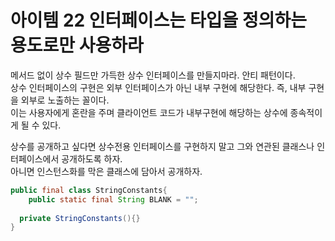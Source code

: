 # 아이템 22 인터페이스는 타입을 정의하는 용도로만 사용하라

메서드 없이 상수 필드만 가득한 상수 인터페이스를 만들지마라. 안티 패턴이다.  
상수 인터페이스의 구현은 외부 인터페이스가 아닌 내부 구현에 해당한다.  즉, 내부 구현을 외부로 노출하는 꼴이다.  
이는 사용자에게 혼란을 주며 클라이언트 코드가 내부구현에 해당하는 상수에 종속적이게 될 수 있다.

상수를 공개하고 싶다면 상수전용 인터페이스를 구현하지 말고 그와 연관된 클래스나 인터페이스에서 공개하도록 하자.  
아니면 인스턴스화를 막은 클래스에 담아서 공개하자.

```java
public final class StringConstants{
	public static final String BLANK = "";
  
  private StringConstants(){}
}
```

